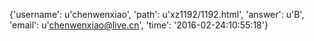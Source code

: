 {'username': u'chenwenxiao', 'path': u'xz1192/1192.html', 'answer': u'B', 'email': u'chenwenxiao@live.cn', 'time': '2016-02-24:10:55:18'}